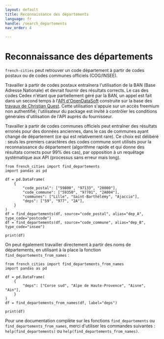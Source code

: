 ```yaml
---
layout: default
title: Reconnaissance des départements
language: fr
handle: /search_departements
nav_order: 4

---
```

# Reconnaissance des départements

`french-cities` peut retrouver un code département à partir de codes postaux ou 
de codes communes officiels (COG/INSEE).

Travailler à partir de codes postaux entraînera l'utilisation de la BAN (Base
Adresse Nationale) et devrait fournir des résultats corrects. Le cas des codes
Cedex n'étant que partiellement géré par la BAN, un appel est fait dans un
second temps à l'[API d'OpenDataSoft](https://public.opendatasoft.com/explore/dataset/correspondance-code-cedex-code-insee/api/?flg=fr&q=code%3D68013&lang=fr)
construite sur la base des [travaux de Christian Quest](https://public.opendatasoft.com/explore/dataset/correspondance-code-cedex-code-insee/information/?flg=fr&q=code%3D68013&lang=fr).
Cette utilisation s'appuie sur un accès freemium non authentifié; l'utilisateur 
du package est invité à contrôler les conditions générales d'utilisation de l'API auprès du
fournisseur.

Travailler à partir de codes communes officiels peut entraîner des résultats
erronés pour des données anciennes, dans le cas de communes ayant changé de
département (ce qui est relativement rare).
Ce choix est délibéré : seuls les premiers caractères des codes commune sont
utilisés pour la reconnaissance du département (algorithme rapide et qui donne
des résultats corrects pour 99% des cas), par opposition à un requêtage
systématique aux API (processus sans erreur mais long).

```
from french_cities import find_departements
import pandas as pd

df = pd.DataFrame(
    {
        "code_postal": ["59800", "97133", "20000"],
        "code_commune": ["59350", "97701", "2A004"],
        "communes": ["Lille", "Saint-Barthélémy", "Ajaccio"],
        "deps": ["59", "977", "2A"],
    }
)
df = find_departements(df, source="code_postal", alias="dep_A", type_code="postcode")
df = find_departements(df, source="code_commune", alias="dep_B", type_code="insee")

print(df)
```

On peut également travailler directement à partir des noms de départements,
en utilisant à la place la fonction `find_departements_from_names` :

```
from french_cities import find_departements_from_names
import pandas as pd

df = pd.DataFrame(
    {
        "deps": ["Corse sud", "Alpe de Haute-Provence", "Aisne", "Ain"],
    }
)
df = find_departements_from_names(df, label="deps")

print(df)
```

Pour une documentation complète sur les fonctions `find_departements` ou
`find_departements_from_names`, merci d'utiliser les commandes suivantes : 
`help(find_departements)` ou `help(find_departements_from_names)`.